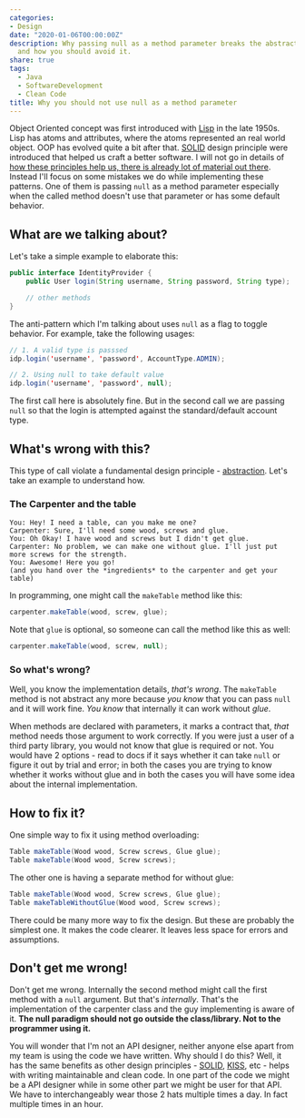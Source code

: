 ```yaml
---
categories:
- Design
date: "2020-01-06T00:00:00Z"
description: Why passing null as a method parameter breaks the abstraction paradigm
  and how you should avoid it.
share: true
tags:
  - Java
  - SoftwareDevelopment
  - Clean Code
title: Why you should not use null as a method parameter
---
```


Object Oriented concept was first introduced with [Lisp][lisp] in the late 1950s. Lisp has atoms and attributes, where the atoms represented an real world object. OOP has evolved quite a bit after that. [SOLID][solid] design principle were introduced that helped us craft a better software. I will not go in details of [how these principles help us, there is already lot of material out there][solid_benefits]. Instead I'll focus on some mistakes we do while implementing these patterns. One of them is passing `null` as a method parameter especially when the called method doesn't use that parameter or has some default behavior.

## What are we talking about?
Let's take a simple example to elaborate this:
```java
public interface IdentityProvider {
    public User login(String username, String password, String type);

    // other methods
}
```
The anti-pattern which I'm talking about uses `null` as a flag to toggle behavior. For example, take the following usages:
```java
// 1. A valid type is passsed
idp.login('username', 'password', AccountType.ADMIN);

// 2. Using null to take default value
idp.login('username', 'password', null);
```
The first call here is absolutely fine. But in the second call we are passing `null` so that the login is attempted against the standard/default account type.

## What's wrong with this?
This type of call violate a fundamental design principle - [abstraction][abstraction]. Let's take an example to understand how.

### The Carpenter and the table
```
You: Hey! I need a table, can you make me one?
Carpenter: Sure, I'll need some wood, screws and glue.
You: Oh Okay! I have wood and screws but I didn't get glue.
Carpenter: No problem, we can make one without glue. I'll just put more screws for the strength.
You: Awesome! Here you go!
(and you hand over the *ingredients* to the carpenter and get your table)
```
In programming, one might call the `makeTable` method like this:
```java
carpenter.makeTable(wood, screw, glue);
```
Note that `glue` is optional, so someone can call the method like this as well:
```java
carpenter.makeTable(wood, screw, null);
```

### So what's wrong?
Well, you know the implementation details, *that's wrong*. The `makeTable` method is not abstract any more because *you know* that you can pass `null` and it will work fine. *You know* that internally it can work without *glue*.

When methods are declared with parameters, it marks a contract that, *that* method needs those argument to work correctly. If you were just a user of a third party library, you would not know that glue is required or not. You would have 2 options - read to docs if it says whether it can take `null` or figure it out by trial and error; in both the cases you are trying to know whether it works without glue and in both the cases you will have some idea about the internal implementation.

## How to fix it?
One simple way to fix it using method overloading:
```java
Table makeTable(Wood wood, Screw screws, Glue glue);
Table makeTable(Wood wood, Screw screws);
```

The other one is having a separate method for without glue:
```java
Table makeTable(Wood wood, Screw screws, Glue glue);
Table makeTableWithoutGlue(Wood wood, Screw screws);
```

There could be many more way to fix the design. But these are probably the simplest one. It makes the code clearer. It leaves less space for errors and assumptions.

## Don't get me wrong!
Don't get me wrong. Internally the second method might call the first method with a `null` argument. But that's *internally*. That's the implementation of the carpenter class and the guy implementing is aware of it. **The null paradigm should not go outside the class/library. Not to the programmer using it.**

You will wonder that I'm not an API designer, neither anyone else apart from my team is using the code we have written. Why should I do this? Well, it has the same benefits as other design principles - [SOLID][solid], [KISS], etc - helps with writing maintainable and clean code. In one part of the code we might be a API designer while in some other part we might be user for that API. We have to interchangeably wear those 2 hats multiple times a day. In fact multiple times in an hour.




[solid]: https://en.wikipedia.org/wiki/SOLID
[lisp]: https://en.wikipedia.org/wiki/Lisp_(programming_language)
[solid_benefits]: https://stackoverflow.com/questions/20073023/understanding-the-practical-benefits-of-using-the-single-responsibility-principl
[abstraction]: https://en.wikipedia.org/wiki/Abstraction_(computer_science)
[KISS]: https://en.wikipedia.org/wiki/KISS_principle
